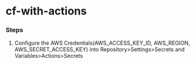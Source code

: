 # cf-with-actions

### Steps
1. Configure the AWS Credentials(AWS_ACCESS_KEY_ID, AWS_REGION, AWS_SECRET_ACCESS_KEY) into Repository>Settings>Secrets and Variables>Actions>Secrets
